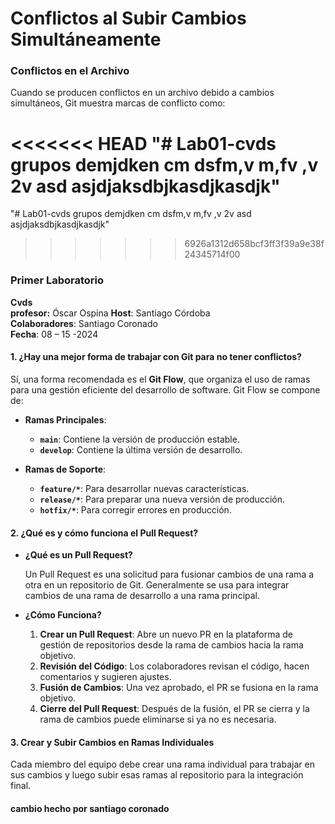 # Conflictos al Subir Cambios Simultáneamente

### Conflictos en el Archivo

Cuando se producen conflictos en un archivo debido a cambios simultáneos, Git muestra marcas de conflicto como:


<<<<<<< HEAD
"# Lab01-cvds grupos demjdken  cm dsfm,v m,fv ,v 2v asd asjdjaksdbjkasdjkasdjk" 
=======
"# Lab01-cvds grupos demjdken  cm dsfm,v m,fv ,v 2v asd asjdjaksdbjkasdjkasdjk" 
>>>>>>> 6926a1312d658bcf3ff3f39a9e38f24345714f00


### Primer Laboratorio

**Cvds**  
**profesor:** Óscar Ospina
**Host**: Santiago Córdoba  
**Colaboradores**: Santiago Coronado  
**Fecha**: 08 – 15 -2024

#### 1. ¿Hay una mejor forma de trabajar con Git para no tener conflictos?

Sí, una forma recomendada es el **Git Flow**, que organiza el uso de ramas para una gestión eficiente del desarrollo de software. Git Flow se compone de:

- **Ramas Principales**:
  - **`main`**: Contiene la versión de producción estable.
  - **`develop`**: Contiene la última versión de desarrollo.

- **Ramas de Soporte**:
  - **`feature/*`**: Para desarrollar nuevas características.
  - **`release/*`**: Para preparar una nueva versión de producción.
  - **`hotfix/*`**: Para corregir errores en producción.

#### 2. ¿Qué es y cómo funciona el Pull Request?

- **¿Qué es un Pull Request?**
  
  Un Pull Request es una solicitud para fusionar cambios de una rama a otra en un repositorio de Git. Generalmente se usa para integrar cambios de una rama de desarrollo a una rama principal.

- **¿Cómo Funciona?**
  1. **Crear un Pull Request**: Abre un nuevo PR en la plataforma de gestión de repositorios desde la rama de cambios hacia la rama objetivo.
  2. **Revisión del Código**: Los colaboradores revisan el código, hacen comentarios y sugieren ajustes.
  3. **Fusión de Cambios**: Una vez aprobado, el PR se fusiona en la rama objetivo.
  4. **Cierre del Pull Request**: Después de la fusión, el PR se cierra y la rama de cambios puede eliminarse si ya no es necesaria.

#### 3. Crear y Subir Cambios en Ramas Individuales

Cada miembro del equipo debe crear una rama individual para trabajar en sus cambios y luego subir esas ramas al repositorio para la integración final. 

#### cambio hecho por santiago coronado
